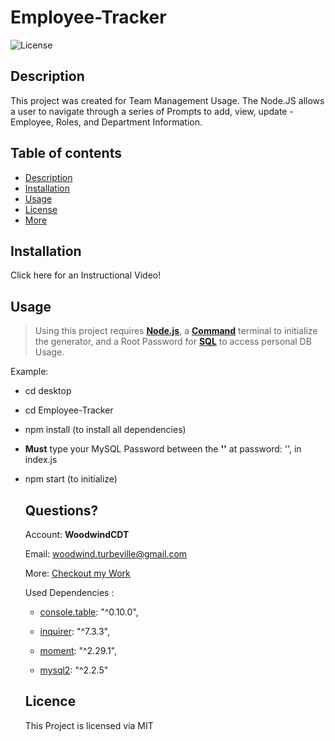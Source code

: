# **Employee-Tracker**

![License](https://img.shields.io/badge/License-MIT-green.svg)
  
  ## Description 
  
  This project was created for Team Management Usage. The Node.JS allows a user to navigate through a series of Prompts to add, view, update - Employee, Roles, and Department Information.
  
  ## Table of contents
  
  - [Description](#Description)
  - [Installation](#Installation)
  - [Usage](#Usage)
  - [License](#License)
  - [More](#Questions)
  
  
  ## Installation
  
  Click here for an Instructional Video!
  > 
  
  ## Usage
  
  > Using this project requires [**Node.js**](https://nodejs.org/en/), a [**Command**](https://docs.microsoft.com/en-us/windows-server/administration/windows-commands/cmd) terminal to initialize the generator, and a Root Password for [**SQL**](https://dev.mysql.com/doc/) to access personal DB Usage.

Example:
- cd desktop
- cd Employee-Tracker
- npm install (to install all dependencies)
- **Must** type your MySQL Password between the **''** at password: '', in index.js
- npm start (to initialize)

  ## Questions?

  Account: **WoodwindCDT**

  Email: woodwind.turbeville@gmail.com

  More: [Checkout my Work](https://github.com/WoodwindCDT)

  Used Dependencies :

    - [console.table](https://www.npmjs.com/package/console.table): "^0.10.0",

    - [inquirer](https://www.npmjs.com/package/inquirer): "^7.3.3",

    - [moment](https://www.npmjs.com/package/moment): "^2.29.1",

    - [mysql2](https://www.npmjs.com/package/mysql2): "^2.2.5"

  ## Licence
  This Project is licensed via MIT